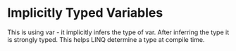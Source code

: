 # Implicitly Typed Variables


This is using var - it implicitly infers the type of var. After inferring the type it is strongly typed. This helps LINQ determine a type at compile time.
<!--stackedit_data:
eyJoaXN0b3J5IjpbLTE4MjcyMTM3MjJdfQ==
-->